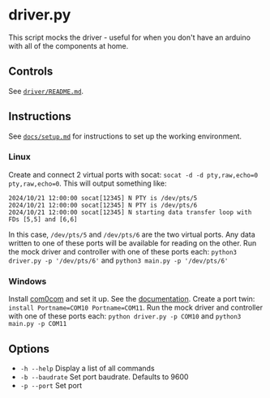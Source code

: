 # driver.py

This script mocks the driver - useful for when you don't have an arduino with all of the components at home.

## Controls

See [`driver/README.md`](../driver/README.md).

## Instructions

See [`docs/setup.md`](../docs/setup.md) for instructions to set up the working environment.

### Linux

Create and connect 2 virtual ports with socat: `socat -d -d pty,raw,echo=0 pty,raw,echo=0`.
This will output something like:
```
2024/10/21 12:00:00 socat[12345] N PTY is /dev/pts/5
2024/10/21 12:00:00 socat[12345] N PTY is /dev/pts/6
2024/10/21 12:00:00 socat[12345] N starting data transfer loop with FDs [5,5] and [6,6]
```
In this case, `/dev/pts/5` and `/dev/pts/6` are the two virtual ports. Any data written to one of these ports will be available for reading on the other.
Run the mock driver and controller with one of these ports each: `python3 driver.py -p '/dev/pts/6'` and `python3 main.py -p '/dev/pts/6'`

### Windows

Install [com0com](https://com0com.sourceforge.net/) and set it up. See the [documentation](https://com0com.sourceforge.net/doc/UsingCom0com.pdf).
Create a port twin: `install Portname=COM10 Portname=COM11`.
Run the mock driver and controller with one of these ports each: `python driver.py -p COM10` and `python3 main.py -p COM11`

## Options

- `-h --help` Display a list of all commands
- `-b --baudrate` Set port baudrate. Defaults to 9600
- `-p --port` Set port
